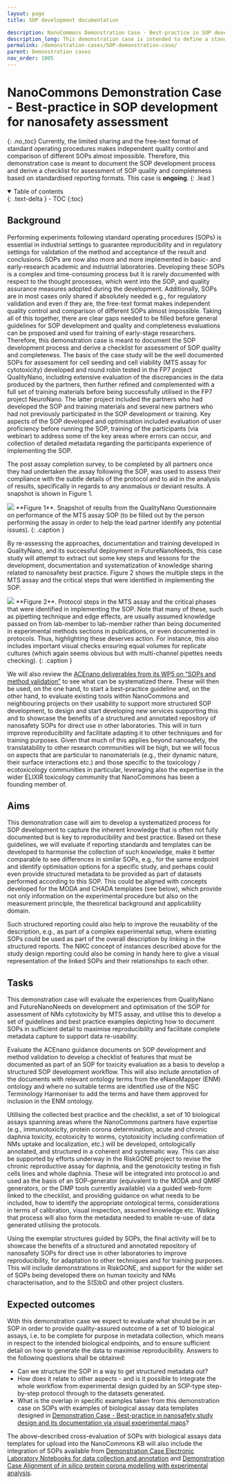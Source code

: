 ```yaml
---
layout: page
title: SOP development documentation

description: NanoCommons Demonstration Case - Best-practice in SOP development for nanosafety assessment
description_long: This demonstration case is intended to define a standardised ways to develop SOPs and share them. This will allow independent quality control and comparison as well as reuse of information as metadata accompanying datasets generated according to the SOP. <b>(ongoing)</b>
permalink: /demonstration-cases/SOP-demonstration-case/
parent: Demonstration cases
nav_order: 1005
---
```


#  NanoCommons Demonstration Case -  Best-practice in SOP development for nanosafety assessment
{: .no_toc}
Currently, the limited sharing and the free-text format of standard operating procedures makes independent quality control and comparison of different SOPs almost impossible. Therefore, this demonstration case is meant to document the SOP development process and derive a checklist for assessment of SOP quality and completeness based on standardised reporting formats. This case is **ongoing**.
{: .lead }

<details open markdown="block">
  <summary>
    Table of contents
  </summary>
  {: .text-delta }
- TOC
{:toc}
</details>

## Background
Performing experiments following standard operating procedures (SOPs) is essential in industrial settings to guarantee reproducibility and in regulatory settings for validation of the method and acceptance of the result and conclusions. SOPs are now also more and more implemented in basic- and early-research academic and industrial laboratories. Developing these SOPs is a complex and time-consuming process but it is rarely documented with respect to the thought processes, which went into the SOP, and quality assurance measures adopted during the development. Additionally, SOPs are in most cases only shared if absolutely needed e.g., for regulatory validation and even if they are, the free-text format makes independent quality control and comparison of different SOPs almost impossible. Taking all of this together, there are clear gaps needed to be filled before general guidelines for SOP development and quality and completeness evaluations can be proposed and used for training of early-stage researchers. Therefore, this demonstration case is meant to document the SOP development process and derive a checklist for assessment of SOP quality and completeness.  The basis of the case study will be the well documented SOPs for assessment for cell seeding and cell viability (MTS assay for cytotoxicity) developed and round robin tested in the FP7 project QualityNano, including extensive evaluation of the discrepancies in the data produced by the partners, then further refined and complemented with a full set of training materials before being successfully utilised in the FP7 project NeuroNano. The latter project included the partners who had developed the SOP and training materials and several new partners who had not previously participated in the SOP development or training. Key aspects of the SOP developed and optimisation included evaluation of user proficiency before running the SOP,  training of the participants (via webinar) to address some of the key areas where errors can occur, and collection of detailed metadata regarding the participants experience of implementing the SOP.

The post assay completion survey, to be completed by all partners once they had undertaken the assay following the SOP, was used to assess their compliance with the subtle details of the protocol and to aid in the analysis of results, specifically in regards to any anomalous or deviant results. A snapshot is shown in Figure 1.

<img src="{{ site.baseurl }}/images/demonstration-cases/SOP-Questionnaire.png"/>
**Figure 1**. Snapshot of results from the QualityNano Questionnaire on performance of the MTS assay SOP (to be filled out by the person performing the assay in order to help the lead partner identify any potential issues).
{: .caption }

By re-assessing the approaches, documentation and training developed in QualityNano, and its successful deployment in FutureNanoNeeds, this case study will attempt to extract out some key steps and lessons for the development, documentation and systematization of knowledge sharing related to nanosafety best practice. Figure 2 shows the multiple steps in the MTS assay and the critical steps that were identified in implementing the SOP.

<img src="{{ site.baseurl }}/images/demonstration-cases/SOP-ProtocolSteps.png"/>
**Figure 2**. Protocol steps in the MTS assay and the critical phases that were identified in implementing the SOP. Note that many of these, such as pipetting technique and edge effects, are usually assumed knowledge passed on from lab-member to lab-member rather than being documented in experimental methods sections in publications, or even documented in protocols. Thus, highlighting these deserves action. For instance, this also includes important visual checks ensuring equal volumes for replicate cultures (which again seems obvious but with multi-channel pipettes needs checking).
{: .caption }

We will also review the [ACEnano deliverables from its WP5 on “SOPs and method validation”](https://acenano-project.eu) to see what can be systematized there. These will then be used, on the one hand, to start a best-practice guideline and, on the other hand, to evaluate existing tools within NanoCommons and neighbouring projects on their usability to support more structured SOP development, to design and start developing new services supporting this and to showcase the benefits of a structured and annotated repository of nanosafety SOPs for direct use in other laboratories. This will in turn improve reproducibility and facilitate adapting it to other techniques and for training purposes.  Given that much of this applies beyond nanosafety, the translatability to other research communities will be high, but we will focus on aspects that are particular to nanomaterials (e.g., their dynamic nature, their surface interactions etc.) and those specific to the toxicology / ecotoxicology communities in particular, leveraging also the expertise in the wider ELIXIR toxicology community that NanoCommons has been a founding member of. 

## Aims
This demonstration case will aim to develop a systematized process for SOP development to capture the inherent knowledge that is often not fully documented but is key to reproducibility and best practice. Based on these guidelines, we will evaluate if reporting standards and templates can be developed to harmonise the collection of such knowledge, make it better comparable to see differences in similar SOPs, e.g., for the same endpoint and identify optimisation options for a specific study, and perhaps could even provide structured metadata to be provided as part of datasets performed according to this SOP. This could be aligned with concepts developed for the MODA and CHADA templates (see below), which provide not only information on the experimental procedure but also on the measurement principle, the theoretical background and applicability domain.   

Such structured reporting could also help to improve the reusability of the description, e.g., as part of a complex experimental setup, where existing SOPs could be used as part of the overall description by linking in the structured reports. The NIKC concept of instances described above for the study design reporting could also be coming in handy here to give a visual representation of the linked SOPs and their relationships to each other.

## Tasks
This demonstration case will evaluate the experiences from QualityNano and FutureNanoNeeds on development and optimisation of the SOP for assessment of NMs cytotoxicity by MTS assay, and utilise this to develop a set of guidelines and best practice examples depicting how to document SOPs in sufficient detail to maximise reproducibility and facilitate complete metadata capture to support data re-usability.

Evaluate the ACEnano guidance documents on SOP development and method validation to develop a checklist of features that must be documented as part of an SOP for toxicity evaluation as a basis to develop a structured SOP development workflow.  This will also include annotation of the documents with relevant ontology terms from the eNanoMapper (ENM) ontology and where no suitable terms are identified use of the NSC Terminology Harmoniser to add the terms and have them approved for inclusion in the ENM ontology.

Utilising the collected best practice and the checklist, a set of 10 biological assays spanning areas where the NanoCommons partners have expertise (e.g., immunotoxicity, protein corona determination, acute and chronic daphnia toxicity, ecotoxicity to worms, cytotoxicity including confirmation of NMs uptake and localization, etc.) will be developed, ontologically annotated, and structured in a coherent and systematic way.  This can also be supported by efforts underway in the RiskGONE project to revise the chronic reproductive assay for daphnia, and the genotoxicity testing in fish cells lines and whole daphnia. These will be integrated into protocol.io and used as the basis of an SOP-generator (equivalent to the MODA and QMRF generators, or the DMP tools currently available) via a guided web-form linked to the checklist, and providing guidance on what needs to be included, how to identify the appropriate ontological terms, considerations in terms of calibration, visual inspection, assumed knowledge etc. Walking that process will also form the metadata needed to enable re-use of data generated utilising the protocols.  

Using the exemplar structures guided by SOPs, the final activity will be to showcase the benefits of a structured and annotated repository of nanosafety SOPs for direct use in other laboratories to improve reproducibility, for adaptation to other techniques and for training purposes.  This will include demonstrations in RiskGONE, and support for the wider set of SOPs being developed there on human toxicity and NMs characterisation, and to the S(S)bD and other project clusters. 

## Expected outcomes
With this demonstration case we expect to evaluate what should be in an SOP in order to provide quality-assured outcome of a set of 10 biological assays, i.e. to be complete for purpose in metadata collection, which means in respect to the intended biological endpoints, and to ensure sufficient detail on how to generate the data to maximise reproducibility. Answers to the following questions shall be obtained:

- Can we structure the SOP in a way to get structured metadata out?
- How does it relate to other aspects - and is it possible to integrate the whole workflow from experimental design guided by an SOP-type step-by-step protocol through to the datasets generated.
- What is the overlap in specific examples taken from this demonstration case on SOPs with examples of biological assay data templates designed in [Demonstration Case -  Best-practice in nanosafety study design and its documentation via visual experimental maps](../StudyDesign-demonstration-case/)?

The above-described cross-evaluation of SOPs with biological assays data templates for upload into the NanoCommons KB will also include the integration of SOPs available from [Demonstration Case Electronic Laboratory Notebooks for data collection and annotation](../ELN-demonstration-case/) and [Demonstration Case Alignment of <i>in silico</i> protein corona modelling with experimental analysis](../Corona-demonstration-case/).
